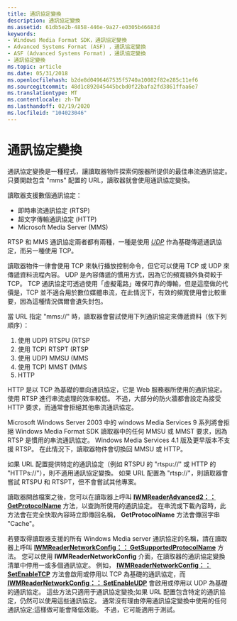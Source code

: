 ```yaml
---
title: 通訊協定變換
description: 通訊協定變換
ms.assetid: 61db5e2b-4858-446e-9a27-e0305b46683d
keywords:
- Windows Media Format SDK，通訊協定變換
- Advanced Systems Format (ASF) ，通訊協定變換
- ASF (Advanced Systems Format) ，通訊協定變換
- 通訊協定變換
ms.topic: article
ms.date: 05/31/2018
ms.openlocfilehash: b2de8d0496467535f5740a10082f82e285c11ef6
ms.sourcegitcommit: 48d1c892045445bcbd0f22bafa2fd3861ffaa6e7
ms.translationtype: MT
ms.contentlocale: zh-TW
ms.lasthandoff: 02/19/2020
ms.locfileid: "104023046"
---
```

# <a name="protocol-rollover"></a>通訊協定變換

通訊協定變換是一種程式，讓讀取器物件探索伺服器所提供的最佳串流通訊協定。 只要開啟包含 "mms" 配置的 URL，讀取器就會使用通訊協定變換。

讀取器支援數個通訊協定：

-   即時串流通訊協定 (RTSP) 
-   超文字傳輸通訊協定 (HTTP)
-   Microsoft Media Server (MMS) 

RTSP 和 MMS 通訊協定兩者都有兩種，一種是使用 [*UDP*](wmformat-glossary.md) 作為基礎傳遞通訊協定，而另一種使用 TCP。

讀取器物件一律會使用 TCP 來執行播放控制命令，但它可以使用 TCP 或 UDP 來傳遞資料流程內容。 UDP 是內容傳遞的慣用方式，因為它的頻寬額外負荷較于 TCP。 TCP 通訊協定可透過使用「虛擬電路」確保可靠的傳輸，但是這麼做的代價是，TCP 並不適合用於數位媒體串流，在此情況下，有效的頻寬使用會比較重要，因為這種情況偶爾會遺失封包。

當 URL 指定 "mms://" 時，讀取器會嘗試使用下列通訊協定來傳遞資料（依下列順序）：

1.  使用 UDP) RTSPU (RTSP
2.  使用 TCP) RTSPT (RTSP
3.  使用 UDP) MMSU (MMS
4.  使用 TCP) MMST (MMS
5.  HTTP

HTTP 是以 TCP 為基礎的單向通訊協定，它是 Web 服務器所使用的通訊協定。 使用 RTSP 進行串流處理的效率較低。 不過，大部分的防火牆都會設定為接受 HTTP 要求，而通常會拒絕其他串流通訊協定。

Microsoft Windows Server 2003 中的 windows Media Services 9 系列將會拒絕 Windows Media Format SDK 讀取器中的任何 MMSU 或 MMST 要求，因為 RTSP 是慣用的串流通訊協定。 Windows Media Services 4.1 版及更早版本不支援 RTSP。 在此情況下，讀取器物件會切換回 MMSU 或 HTTP。

如果 URL 配置提供特定的通訊協定（例如 RTSPU 的 "rtspu://" 或 HTTP 的 "HTTPs://"），則不適用通訊協定變換。 如果 URL 配置為 "rtsp://"，則讀取器會嘗試 RTSPU 和 RTSPT，但不會嘗試其他專案。

讀取器開啟檔案之後，您可以在讀取器上呼叫 [**IWMReaderAdvanced2：： GetProtocolName**](/previous-versions/windows/desktop/api/Wmsdkidl/nf-wmsdkidl-iwmreaderadvanced2-getprotocolname) 方法，以查詢所使用的通訊協定。 在串流或下載內容時，此方法會在完全快取內容時立即傳回名稱， **GetProtocolName** 方法會傳回字串 "Cache"。

若要取得讀取器支援的所有 Windows Media server 通訊協定的名稱，請在讀取器上呼叫 [**IWMReaderNetworkConfig：： GetSupportedProtocolName**](/previous-versions/windows/desktop/api/Wmsdkidl/nf-wmsdkidl-iwmreadernetworkconfig-getsupportedprotocolname) 方法。 您可以使用 **IWMReaderNetworkConfig** 介面，在讀取器的通訊協定變換清單中停用一或多個通訊協定。 例如， [**IWMReaderNetworkConfig：： SetEnableTCP**](/previous-versions/windows/desktop/api/Wmsdkidl/nf-wmsdkidl-iwmreadernetworkconfig-setenabletcp) 方法會啟用或停用以 TCP 為基礎的通訊協定，而 [**IWMReaderNetworkConfig：： SetEnableUDP**](/previous-versions/windows/desktop/api/Wmsdkidl/nf-wmsdkidl-iwmreadernetworkconfig-setenableudp) 會啟用或停用以 UDP 為基礎的通訊協定。 這些方法只適用于通訊協定變換;如果 URL 配置包含特定的通訊協定，仍然可以使用這些通訊協定。 通常沒有理由停用通訊協定變換中使用的任何通訊協定;這樣做可能會降低效能。 不過，它可能適用于測試。

 

 





